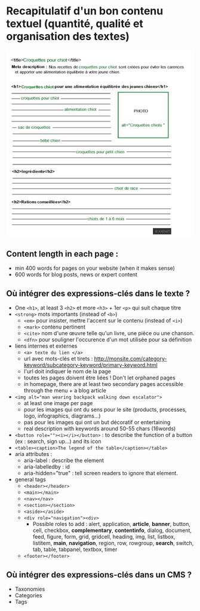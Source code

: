 # Recapitulatif d'un bon contenu textuel (quantité, qualité et organisation des textes)
![Mots-clés bien placés](https://github.com/Claire-Lavigne/Cours-Developper/blob/master/SEO/Images/bon-contenu.jpg)

## Content length in each page :
- min 400 words for pages on your website (when it makes sense)
- 600 words for blog posts, news or expert content

## Où intégrer des expressions-clés dans le texte ?
- One `<h1>`, at least 3 `<h2>` et more `<h3>` + 1er `<p>` qui suit chaque titre
- `<strong>` mots importants (instead of `<b>`)
  - `<em>` pour insister, mettre l'accent sur le contenu (instead of `<i>`)
  - `<mark>` contenu pertinent
  - `<cite>` nom d'une œuvre telle qu'un livre, une pièce ou une chanson.
  - `<dfn>` pour souligner l'occurence d'un mot utilisée pour sa définition
- liens internes et externes
  - `<a> texte du lien </a>`
  - url avec mots-clés et tirets : http://monsite.com/category-keyword/subcategory-keyword/primary-keyword.html
  - l'url doit indiquer le nom de la page
  - toutes les pages doivent être liées ! Don't let orphaned pages
  - in homepage, there are at least two secondary pages accessible through the menu + a blog article
- `<img alt="man wearing backpack walking down escalator">`
  - at least one image per page
  - pour les images qui ont du sens pour le site (products, processes, logo, infographics, diagrams...)
  - pas pour les images qui ont un but décoratif or entertaining
  - real description with keywords around 50-55 chars (16words)
- `<button role=""><i></i></button>` : to describe the function of a button (ex : search, sign up…) and its icon
- `<table><caption>The legend of the table</caption></table>`
- aria attributes :
  - aria-label : describe the element
  - aria-labelledby : id
  - aria-hidden="true" : tell screen readers to ignore that element.
- general tags
  - `<header></header>`
  - `<main></main> `
  - `<nav></nav>`
  - `<section></section>`
  - `<aside></aside>`
  - `<div role="navigation"><div>`
    - Possible roles to add : alert, application, **article**, **banner**, button, cell, checkbox, **complementary**, **contentinfo**, dialog, document, feed, figure, form, grid, gridcell, heading, img, list, listbox, listitem, **main**, **navigation**, region, row, rowgroup, **search**, switch, tab, table, tabpanel, textbox, timer
  - `<footer></footer>`
  
## Où intégrer des expressions-clés dans un CMS ?
- Taxonomies
- Categories
- Tags
